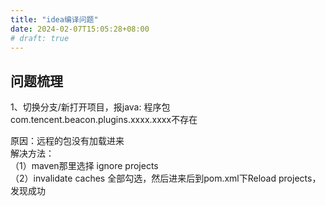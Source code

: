 ```yaml
---
title: "idea编译问题"
date: 2024-02-07T15:05:28+08:00
# draft: true
---
```


## 问题梳理
1、切换分支/新打开项目，报java: 程序包com.tencent.beacon.plugins.xxxx.xxxx不存在

原因：远程的包没有加载进来  
解决方法：  
（1）maven那里选择 ignore projects  
（2）invalidate caches 全部勾选，然后进来后到pom.xml下Reload projects，发现成功